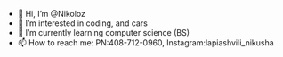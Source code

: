 - 👋 Hi, I’m @Nikoloz
- 👀 I’m interested in coding, and cars
- 🌱 I’m currently learning computer science (BS)
- 📫 How to reach me: PN:408-712-0960, Instagram:lapiashvili_nikusha
  

